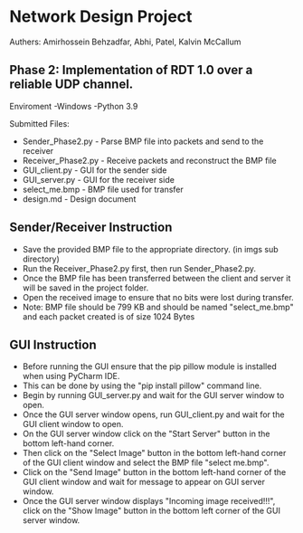 # Network Design Project

Authers: Amirhossein Behzadfar, Abhi, Patel, Kalvin McCallum


Phase 2:
Implementation of RDT 1.0 over a reliable UDP channel. 
---------------------------------------------------------------------
Enviroment 
  -Windows
  -Python 3.9


Submitted Files:
- Sender_Phase2.py - Parse BMP file into packets and send to the receiver
- Receiver_Phase2.py - Receive packets and reconstruct the BMP file
- GUI_client.py - GUI for the sender side
- GUI_server.py - GUI for the receiver side
- select_me.bmp - BMP file used for transfer
- design.md - Design document



Sender/Receiver Instruction
----------------------------------------------------------------------
  * Save the provided BMP file to the appropriate directory. (in imgs sub directory)
  * Run the Receiver_Phase2.py first, then run Sender_Phase2.py.
  * Once the BMP file has been transferred between the client and server it will be saved in the project folder.
  * Open the received image to ensure that no bits were lost during transfer.
  * Note: BMP file should be 799 KB and should be named "select_me.bmp" and each packet created is of size 1024 Bytes

GUI Instruction
----------------------------------------------------------------------
  * Before running the GUI ensure that the pip pillow module is installed when using PyCharm IDE.
  * This can be done by using the "pip install pillow" command line.
  * Begin by running GUI_server.py and wait for the GUI server window to open.
  * Once the GUI server window opens, run GUI_client.py and wait for the GUI client window to open.
  * On the GUI server window click on the "Start Server" button in the bottom left-hand corner.
  * Then click on the "Select Image" button in the bottom left-hand corner of the GUI client window and select the BMP file "select me.bmp".
  * Click on the "Send Image" button in the bottom left-hand corner of the GUI client window and wait for message to appear on GUI server window.
  * Once the GUI server window displays "Incoming image received!!!", click on the "Show Image" button in the bottom left corner of the GUI server window.
